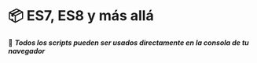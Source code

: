 # 📦 ES7, ES8 y más allá


📌 **_Todos los scripts pueden ser usados directamente en la consola de tu navegador_**